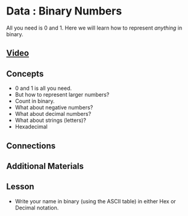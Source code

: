 # Data : Binary Numbers
All you need is 0 and 1. Here we will learn how to represent *anything* in binary.

## [Video](https://vimeo.com/1033226788)

## Concepts
- 0 and 1 is all you need.
- But how to represent larger numbers?
- Count in binary.
- What about negative numbers?
- What about decimal numbers?
- What about strings (letters)?
- Hexadecimal

## Connections

## Additional Materials

## Lesson

- Write your name in binary (using the ASCII table) in either Hex or Decimal notation.